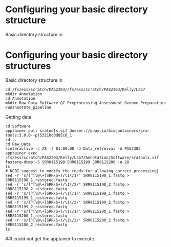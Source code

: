 # Configuring your basic directory structure
Basic directory structure in
# Configuring your basic directory structures
Basic directory structure in
```
cd /fs/ess/scratch/PAS2303//fs/ess/scratch/PAS2303/Kelly/Lab7
mkdir Annotation
cd Annotation
mkdir Raw_Data Software QC Preprocessing Assessment Genome_Preparation Funannotate_pipeline
```

Getting data
```
cd Software
apptainer pull sratools.sif docker://quay.io/biocontainers/sra-tools:3.0.0--pl5321hd0d85c6_1
cd ..
cd Raw_Data
sinteractive -c 28 -t 01:00:00 -J Data_retreival -A PAS2303
apptainer exec /fs/ess/scratch/PAS2303/Kelly/Lab7/Annotation/Software/sratools.sif fasterq-dump -S SRR8115198 SRR8115199 SRR8115200 -e 28
ls
# NCBI suggest to modify the reads for allowing correct processing}
sed -r 's/(^[\@\+]SRR\S+)/\1\/1/' SRR8115198_1.fastq > SRR8115198_1_restored.fastq
sed -r 's/(^[\@\+]SRR\S+)/\1\/2/' SRR8115198_2.fastq > SRR8115198_2_restored.fastq
sed -r 's/(^[\@\+]SRR\S+)/\1\/1/' SRR8115199_1.fastq > SRR8115199_1_restored.fastq
sed -r 's/(^[\@\+]SRR\S+)/\1\/2/' SRR8115199_2.fastq > SRR8115199_2_restored.fastq
sed -r 's/(^[\@\+]SRR\S+)/\1\/1/' SRR8115200_1.fastq > SRR8115200_1_restored.fastq
sed -r 's/(^[\@\+]SRR\S+)/\1\/2/' SRR8115200_2.fastq > SRR8115200_2_restored.fastq
ls
```
##I could not get the apptainer to execute.
